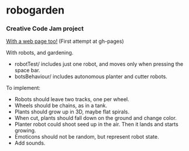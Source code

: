 robogarden
==========

### Creative Code Jam project

[With a web page too!](http://hamoid.github.io/robogarden) (First attempt at gh-pages)

With robots, and gardening.

- robotTest/ includes just one robot, and moves only when pressing the space bar.
- botsBehaviour/ includes autonomous planter and cutter robots.

To implement:
- Robots should leave two tracks, one per wheel.
- Wheels should be chains, as in a tank.
- Plants should grow up in 3D, maybe flat spirals.
- When cut, plants should fall down on the ground and change color.
- Planter robot could shoot seed up in the air. Then it lands and starts growing.
- Emoticons should not be random, but represent robot state.
- Add sounds.
